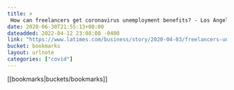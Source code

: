 ```yaml
---
title: > 
 How can freelancers get coronavirus unemployment benefits? - Los Angeles Times
date: 2020-06-30T21:55:13+00:00
dateadded: 2022-04-12 23:08:08 -0400
link: "https://www.latimes.com/business/story/2020-04-03/freelancers-unemployment-pay-coronavirus"
bucket: bookmarks
layout: urlnote
categories: ["covid"]
--- 
```

 <!-- end excerpt --> 
 [[bookmarks|buckets/bookmarks]]
